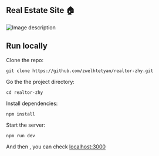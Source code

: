 ## Real Estate Site 🏠

![Image description](https://dev-to-uploads.s3.amazonaws.com/uploads/articles/7s2jstz0vuig7y61su4z.png)

## Run locally

Clone the repo:

```
git clone https://github.com/zwelhtetyan/realtor-zhy.git
```

Go the the project directory:

```
cd realtor-zhy
```

Install dependencies:

```
npm install
```

Start the server:

```
npm run dev
```

And then , you can check [localhost:3000](http://localhost:3000)
